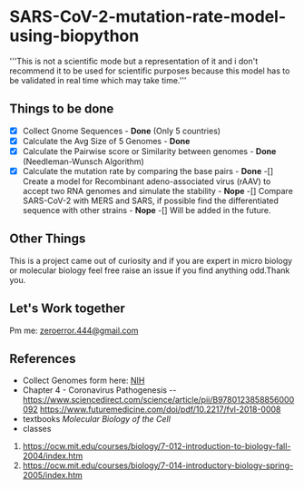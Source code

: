 # SARS-CoV-2-mutation-rate-model-using-biopython
'''This is not a scientific mode but a representation of it and i don't recommend it to be used for scientific purposes because this model has to be validated in real time which may take time.'''

## Things to be done
-[x] Collect Gnome Sequences - **Done** (Only 5 countries)
-[x] Calculate the Avg Size of 5 Genomes - **Done**
-[x] Calculate the Pairwise score or Similarity between genomes - **Done** (Needleman-Wunsch Algorithm)
-[x] Calculate the mutation rate by comparing the base pairs - **Done**
-[] Create a model for Recombinant adeno-associated virus (rAAV) to accept two RNA genomes and simulate the stability - **Nope**
-[] Compare SARS-CoV-2 with MERS and SARS, if possible find the differentiated sequence with other strains - **Nope**
-[] Will be added in the future.

## Other Things
This is a project came out of curiosity and if you are expert in micro biology or molecular biology feel free raise an issue if you find anything odd.Thank you.

## Let's Work together
Pm me: zeroerror.444@gmail.com

## References
- Collect Genomes form here: [NIH](https://www.ncbi.nlm.nih.gov/genbank/sars-cov-2-seqs/)
- Chapter 4 - Coronavirus Pathogenesis -- https://www.sciencedirect.com/science/article/pii/B9780123858856000092
                                          https://www.futuremedicine.com/doi/pdf/10.2217/fvl-2018-0008
- textbooks
*Molecular Biology of the Cell*
- classes
1. https://ocw.mit.edu/courses/biology/7-012-introduction-to-biology-fall-2004/index.htm
2. https://ocw.mit.edu/courses/biology/7-014-introductory-biology-spring-2005/index.htm
